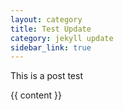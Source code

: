 ```yaml
---
layout: category
title: Test Update
category: jekyll update
sidebar_link: true
---
```


This is a post test

{{ content }}
